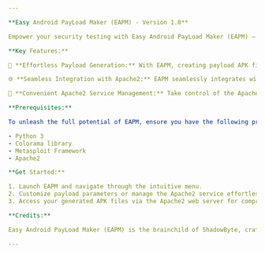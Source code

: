 ```yaml
---

**Easy Android PayLoad Maker (EAPM) - Version 1.0**

Empower your security testing with Easy Android PayLoad Maker (EAPM) – a versatile tool designed to streamline the creation of payload APK files for Android devices. EAPM combines simplicity with power, offering an intuitive interface that simplifies the process of generating payloads while leveraging the robust capabilities of the Metasploit Framework.

**Key Features:**

🚀 **Effortless Payload Generation:** With EAPM, creating payload APK files is a breeze. Customize parameters such as IP address and port with ease, tailoring payloads to your specific needs.

🌐 **Seamless Integration with Apache2:** EAPM seamlessly integrates with Apache2, allowing you to move generated APK files to the `/var/www/html` directory effortlessly. Your payloads are instantly accessible via the Apache2 web server, streamlining deployment.

🔧 **Convenient Apache2 Service Management:** Take control of the Apache2 service directly from EAPM. Start or stop the service with a simple command, eliminating the need for manual intervention.

**Prerequisites:**

To unleash the full potential of EAPM, ensure you have the following prerequisites installed:

- Python 3
- Colorama library
- Metasploit Framework
- Apache2

**Get Started:**

1. Launch EAPM and navigate through the intuitive menu.
2. Customize payload parameters or manage the Apache2 service effortlessly.
3. Access your generated APK files via the Apache2 web server for comprehensive testing and deployment.

**Credits:**

Easy Android PayLoad Maker (EAPM) is the brainchild of ShadowByte, crafted to elevate your security testing experience.

---
```

